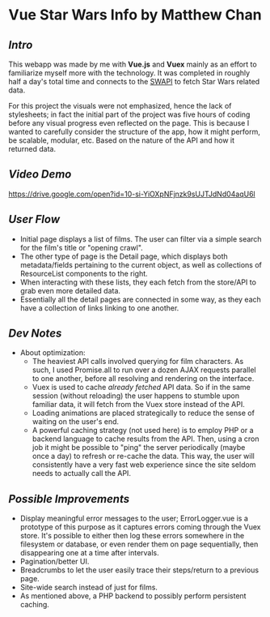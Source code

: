 # Vue Star Wars Info by Matthew Chan

## _**Intro**_

This webapp was made by me with **Vue.js** and **Vuex** mainly as an effort to familiarize myself more with the technology. It was completed in roughly half a day's total time and connects to the [SWAPI](https://swapi.co/) to fetch Star Wars related data.

For this project the visuals were not emphasized, hence the lack of stylesheets; in fact the initial part of the project was five hours of coding before any visual progress even reflected on the page. This is because I wanted to carefully consider the structure of the app, how it might perform, be scalable, modular, etc. Based on the nature of the API and how it returned data.

## _**Video Demo**_

https://drive.google.com/open?id=10-si-YiOXpNFjnzk9sUJTJdNd04aqU6l

## _**User Flow**_

- Initial page displays a list of films. The user can filter via a simple search for the film's title or "opening crawl".
- The other type of page is the Detail page, which displays both metadata/fields pertaining to the current object, as well as collections of ResourceList components to the right.
- When interacting with these lists, they each fetch from the store/API to grab even more detailed data.
- Essentially all the detail pages are connected in some way, as they each have a collection of links linking to one another.

## _**Dev Notes**_

- About optimization:
    - The heaviest API calls involved querying for film characters. As such, I used Promise.all to run over a dozen AJAX requests parallel to one another, before all resolving and rendering on the interface.
    - Vuex is used to cache _already fetched_ API data. So if in the same session (without reloading) the user happens to stumble upon familiar data, it will fetch from the Vuex store instead of the API.
    - Loading animations are placed strategically to reduce the sense of waiting on the user's end.
    - A powerful caching strategy (not used here) is to employ PHP or a backend language to cache results from the API. Then, using a cron job it might be possible to "ping" the server periodically (maybe once a day) to refresh or re-cache the data. This way, the user will consistently have a very fast web experience since the site seldom needs to actually call the API.

## _**Possible Improvements**_

- Display meaningful error messages to the user; ErrorLogger.vue is a prototype of this purpose as it captures errors coming through the Vuex store. It's possible to either then log these errors somewhere in the filesystem or database, or even render them on page sequentially, then disappearing one at a time after intervals.
- Pagination/better UI.
- Breadcrumbs to let the user easily trace their steps/return to a previous page.
- Site-wide search instead of just for films.
- As mentioned above, a PHP backend to possibly perform persistent caching.
